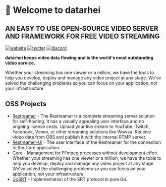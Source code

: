# 🚀 Welcome to datarhei
## AN EASY TO USE OPEN-SOURCE VIDEO SERVER AND FRAMEWORK FOR FREE VIDEO STREAMING

[![website](https://img.shields.io/badge/Website-datarhei.com-blue)](https://datarhei.com)
[![twitter](https://img.shields.io/twitter/follow/datarhei?label=%40datarhei&style=social)](https://twitter.com/intent/follow?screen_name=datarhei&tw_p=followbutton)
[![discord](https://img.shields.io/discord/669914488723734548?label=Discord&logo=discord)](https://discord.gg/33JCDkPmmj)

**datarhei keeps video data flowing and is the world's most outstanding video service.**

Whether your streaming has one viewer or a million, we have the tools to help you develop, deploy and manage any video project at any stage. We've solved the challenging problems so you can focus on your application, not your infrastructure.

## OSS Projects

- [Restreamer](https://github.com/datarhei/restreamer) - The Restreamer is a complete streaming server solution for self-hosting. It has a visually appealing user interface and no ongoing license costs. Upload your live stream to YouTube, Twitch, Facebook, Vimeo, or other streaming solutions like Wowza. Receive video data from OBS and publish it with the internal RTMP server.
- [Restreamer-UI](https://github.com/datarhei/restreamer-ui) - The user interface of the Restreamer for the connection to the Core application.
- [Core](https://github.com/datarhei/core) - Management for FFmpeg processes without development effort. Whether your streaming has one viewer or a million, we have the tools to help you develop, deploy and manage any video project at any stage. We've solved the challenging problems so you can focus on your application, not your infrastructure.
- [GoSRT](https://github.com/datarhei/gosrt) - Implementation of the SRT protocol in pure Go.



